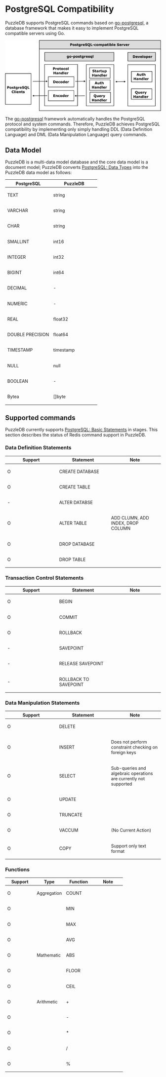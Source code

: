 PostgreSQL Compatibility
========================

PuzzleDB supports PostgreSQL commands based on [go-postgresql](https://github.com/cybergarage/go-postgresql), a database framework that makes it easy to implement PostgreSQL compatible servers using Go.

![framework](https://raw.githubusercontent.com/cybergarage/go-postgresql/master/doc/img/framework.png)

The [go-postgresql](https://github.com/cybergarage/go-postgresql) framework automatically handles the PostgreSQL protocol and system commands. Therefore, PuzzleDB achieves PostgreSQL compatibility by implementing only simply handling DDL (Data Definition Language) and DML (Data Manipulation Language) query commands.

Data Model
----------

PuzzleDB is a multi-data model database and the core data model is a document model; PuzzleDB converts [PostgreSQL: Data Types](https://www.postgresql.org/docs/current/datatype.html) into the PuzzleDB data model as follows:

<table><colgroup><col style="width: 50%" /><col style="width: 50%" /></colgroup><thead><tr class="header"><th>PostgreSQL</th><th>PuzzleDB</th></tr></thead><tbody><tr class="odd"><td><p>TEXT</p></td><td><p>string</p></td></tr><tr class="even"><td><p>VARCHAR</p></td><td><p>string</p></td></tr><tr class="odd"><td><p>CHAR</p></td><td><p>string</p></td></tr><tr class="even"><td><p>SMALLINT</p></td><td><p>int16</p></td></tr><tr class="odd"><td><p>INTEGER</p></td><td><p>int32</p></td></tr><tr class="even"><td><p>BIGINT</p></td><td><p>int64</p></td></tr><tr class="odd"><td><p>DECIMAL</p></td><td><p>-</p></td></tr><tr class="even"><td><p>NUMERIC</p></td><td><p>-</p></td></tr><tr class="odd"><td><p>REAL</p></td><td><p>float32</p></td></tr><tr class="even"><td><p>DOUBLE PRECISION</p></td><td><p>float64</p></td></tr><tr class="odd"><td><p>TIMESTAMP</p></td><td><p>timestamp</p></td></tr><tr class="even"><td><p>NULL</p></td><td><p>null</p></td></tr><tr class="odd"><td><p>BOOLEAN</p></td><td><p>-</p></td></tr><tr class="even"><td><p>Bytea</p></td><td><p>[]byte</p></td></tr></tbody></table>

Supported commands
------------------

PuzzleDB currently supports [PostgreSQL: Basic Statements](https://www.postgresql.org/docs/current/plpgsql-statements.html) in stages. This section describes the status of Redis command support in PuzzleDB.

### Data Definition Statements

<table><colgroup><col style="width: 33%" /><col style="width: 33%" /><col style="width: 33%" /></colgroup><thead><tr class="header"><th>Support</th><th>Statement</th><th>Note</th></tr></thead><tbody><tr class="odd"><td><p>O</p></td><td><p>CREATE DATABASE</p></td><td></td></tr><tr class="even"><td><p>O</p></td><td><p>CREATE TABLE</p></td><td></td></tr><tr class="odd"><td><p>-</p></td><td><p>ALTER DATABSE</p></td><td></td></tr><tr class="even"><td><p>O</p></td><td><p>ALTER TABLE</p></td><td><p>ADD CLUMN, ADD INDEX, DROP COLUMN</p></td></tr><tr class="odd"><td><p>O</p></td><td><p>DROP DATABASE</p></td><td></td></tr><tr class="even"><td><p>O</p></td><td><p>DROP TABLE</p></td><td></td></tr></tbody></table>

### Transaction Control Statements

<table><colgroup><col style="width: 33%" /><col style="width: 33%" /><col style="width: 33%" /></colgroup><thead><tr class="header"><th>Support</th><th>Statement</th><th>Note</th></tr></thead><tbody><tr class="odd"><td><p>O</p></td><td><p>BEGIN</p></td><td></td></tr><tr class="even"><td><p>O</p></td><td><p>COMMIT</p></td><td></td></tr><tr class="odd"><td><p>O</p></td><td><p>ROLLBACK</p></td><td></td></tr><tr class="even"><td><p>-</p></td><td><p>SAVEPOINT</p></td><td></td></tr><tr class="odd"><td><p>-</p></td><td><p>RELEASE SAVEPOINT</p></td><td></td></tr><tr class="even"><td><p>-</p></td><td><p>ROLLBACK TO SAVEPOINT</p></td><td></td></tr></tbody></table>

### Data Manipulation Statements

<table><colgroup><col style="width: 33%" /><col style="width: 33%" /><col style="width: 33%" /></colgroup><thead><tr class="header"><th>Support</th><th>Statement</th><th>Note</th></tr></thead><tbody><tr class="odd"><td><p>O</p></td><td><p>DELETE</p></td><td></td></tr><tr class="even"><td><p>O</p></td><td><p>INSERT</p></td><td><p>Does not perform constraint checking on foreign keys</p></td></tr><tr class="odd"><td><p>O</p></td><td><p>SELECT</p></td><td><p>Sub-queries and algebraic operations are currently not supported</p></td></tr><tr class="even"><td><p>O</p></td><td><p>UPDATE</p></td><td></td></tr><tr class="odd"><td><p>O</p></td><td><p>TRUNCATE</p></td><td></td></tr><tr class="even"><td><p>O</p></td><td><p>VACCUM</p></td><td><p>(No Current Action)</p></td></tr><tr class="odd"><td><p>O</p></td><td><p>COPY</p></td><td><p>Support only text format</p></td></tr></tbody></table>

### Functions

<table><colgroup><col style="width: 25%" /><col style="width: 25%" /><col style="width: 25%" /><col style="width: 25%" /></colgroup><thead><tr class="header"><th>Support</th><th>Type</th><th>Function</th><th>Note</th></tr></thead><tbody><tr class="odd"><td><p>O</p></td><td><p>Aggregation</p></td><td><p>COUNT</p></td><td></td></tr><tr class="even"><td><p>O</p></td><td></td><td><p>MIN</p></td><td></td></tr><tr class="odd"><td><p>O</p></td><td></td><td><p>MAX</p></td><td></td></tr><tr class="even"><td><p>O</p></td><td></td><td><p>AVG</p></td><td></td></tr><tr class="odd"><td><p>O</p></td><td><p>Mathematic</p></td><td><p>ABS</p></td><td></td></tr><tr class="even"><td><p>O</p></td><td></td><td><p>FLOOR</p></td><td></td></tr><tr class="odd"><td><p>O</p></td><td></td><td><p>CEIL</p></td><td></td></tr><tr class="even"><td><p>O</p></td><td><p>Arithmetic</p></td><td><p>+</p></td><td></td></tr><tr class="odd"><td><p>O</p></td><td></td><td><p>-</p></td><td></td></tr><tr class="even"><td><p>O</p></td><td></td><td><p>*</p></td><td></td></tr><tr class="odd"><td><p>O</p></td><td></td><td><p>/</p></td><td></td></tr><tr class="even"><td><p>O</p></td><td></td><td><p>%</p></td><td></td></tr></tbody></table>
